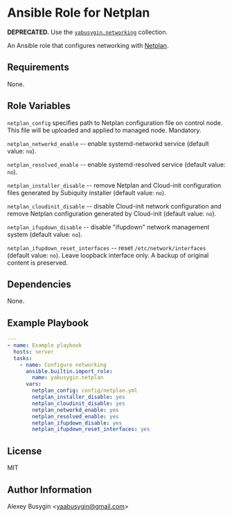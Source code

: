 Ansible Role for Netplan
========================

**DEPRECATED.** Use the [`yabusygin.networking`][Collection] collection.

[Collection]: https://galaxy.ansible.com/ui/repo/published/yabusygin/networking/

An Ansible role that configures networking with [Netplan][Home].

[Home]: https://netplan.io/

Requirements
------------

None.

Role Variables
--------------

`netplan_config` specifies path to Netplan configuration file on control node.
This file will be uploaded and applied to managed node. Mandatory.

`netplan_networkd_enable` -- enable systemd-networkd service
(default value: `no`).

`netplan_resolved_enable` -- enable systemd-resolved service
(default value: `no`).

`netplan_installer_disable` -- remove Netplan and Cloud-init configuration files
generated by Subiquity installer (default value: `no`).

`netplan_cloudinit_disable` -- disable Cloud-init network configuration and
remove Netplan configuration generated by Cloud-init (default value: `no`).

`netplan_ifupdown_disable` -- disable "ifupdown" network management system
(default value: `no`).

`netplan_ifupdown_reset_interfaces` -- reset `/etc/network/interfaces`
(default value: `no`). Leave loopback interface only. A backup of original
content is preserved.

Dependencies
------------

None.

Example Playbook
----------------

```yaml
---
- name: Example playbook
  hosts: server
  tasks:
    - name: Configure networking
      ansible.builtin.import_role:
        name: yabusygin.netplan
      vars:
        netplan_config: config/netplan.yml
        netplan_installer_disable: yes
        netplan_cloudinit_disable: yes
        netplan_networkd_enable: yes
        netplan_resolved_enable: yes
        netplan_ifupdown_disable: yes
        netplan_ifupdown_reset_interfaces: yes
```

License
-------

MIT

Author Information
------------------

Alexey Busygin \<yaabusygin@gmail.com\>
